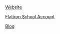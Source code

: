 [Website](https://mikebarberry.com)

[Flatiron School Account](https://github.com/MikeBarberry-Flatiron)
 
[Blog](https://mikebarberry.medium.com/)
 
